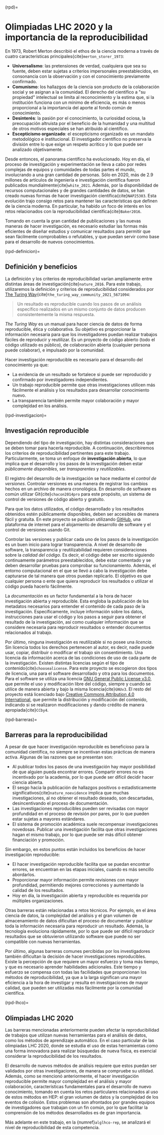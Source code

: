 (rpd)=
# Olimpiadas LHC 2020 y la importancia de la reproducibilidad
En 1973, Robert Merton describió el ethos de la ciencia moderna a través de cuatro características principales{cite}`merton_storer_1973`:
- **Universalismo**: las pretensiones de verdad, cualquiera que sea su fuente, deben estar sujetas a criterios impersonales preestablecidos, en consonancia con la observación y con el conocimiento previamente confirmado.
- **Comunismo**: los hallazgos de la ciencia son producto de la colaboración social y se asignan a la comunidad. El derecho del científico a "su propiedad" intelectual se limita al reconocimiento y la estima que, si la institución funciona con un mínimo de eficiencia, es más o menos proporcional a la importancia del aporte al fondo común de conocimiento.
- **Desinterés**: la pasión por el conocimiento, la curiosidad ociosa, la preocupación altruista por el beneficio de la humanidad y una multitud de otros motivos especiales se han atribuido al científico.
- **Escepticismo organizado**: el escepticismo organizado es un mandato metodológico e institucional. El investigador científico no preserva la división entre lo que exige un respeto acrítico y lo que puede ser analizado objetivamente.

Desde entonces, el panorama científico ha evolucionado. Hoy en día, el proceso de investigación y experimentación se lleva a cabo por redes complejas de equipos y comunidades de todas partes el mundo, involucrando a una gran cantidad de personas. Sólo en 2020, más de 2.9 millones de artículos de ingeniería e investigación científica fueron publicados mundialmente{cite}`white_2021`. Además, por la disponibilidad de recursos computacionales y de grandes cantidades de datos, se han creado nuevas formas de hacer investigación científica{cite}`NAP25303`. Esta evolución trajo consigo retos para mantener las características que definen de la ciencia moderna. En particular, ha habido un foco de interés en los retos relacionados con la reproducibilidad científica{cite}`Baker2016`. 

Tomando en cuenta la gran cantidad de publicaciones y las nuevas maneras de hacer investigación, es necesario estudiar las formas más eficientes de diseñar estudios y comunicar resultados para permitir que sean fácilmente comprobables o refutables, y que puedan servir como base para el desarrollo de nuevos conocimientos.

(rpd-definicion)=
## Definición y beneficios
La definición y los criterios de reproducibilidad varían ampliamente entre distintas áreas de investigación{cite}`nature_2016`. Para este trabajo, utilizaremos la definición y criterios de reproducibilidad considerados por [The Turing Way](https://the-turing-way.netlify.app/welcome.html){cite}`the_turing_way_community_2021_5671094`:
> Un resultado es reproducible cuando los pasos de un análisis específico realizados en un mismo conjunto de datos producen consistentemente la misma respuesta.

*The Turing Way* es un manual para hacer ciencia de datos de forma reproducible, ética y colaborativa. Su objetivo es proporcionar la información necesaria para que los investigadores puedan realizar trabajos fáciles de reproducir y reutilizar. Es un proyecto de código abierto (todo el código utilizado es público), de colaboración abierta (cualquier persona puede colaborar), e impulsado por la comunidad.

Hacer investigación reproducible es necesario para el desarrollo del conocimiento ya que:
- La evidencia de un resultado se fortalece si puede ser reproducido y confirmado por investigadores independientes.
- Un trabajo reproducible permite que otras investigaciones utilicen más fácilmente el análisis y los resultados para desarrollar conocimiento nuevo.
- La transparencia también permite mayor colaboración y mayor complejidad en los análisis.

(rpd-investigacion)=
## Investigación reproducible
Dependiendo del tipo de investigación, hay distintas consideraciones que se deben tomar para hacerla reproducible. A continuación, describiremos los criterios de reproducibilidad pertinentes para este trabajo. Particularmente, se toma un enfoque de **investigación abierta**, lo que implica que el desarrollo y los pasos de la investigación deben estar *públicamente disponibles*, ser *transparentes* y *reutilizables*. 

El registro del desarrollo de la investigación se hace mediante el *control de versiones*. Controlar versiones es una manera de registrar los cambios hechos en un archivo de manera cronológica. En desarrollo de software es común utilizar Git{cite}`chacon2014pro` para este propósito, un sistema de control de versiones de código abierto y gratuito.

Para que los datos utilizados, el código desarrollado y los resultados obtenidos estén públicamente disponibles, deben ser accesibles de manera fácil y gratuita. En este proyecto se publican utilizando [GitHub](https://github.com), una plataforma de internet para el alojamiento de desarrollo de software y el control de versiones usando Git.

Controlar las versiones y publicar cada uno de los pasos de la investigación es un buen inicio para lograr transparencia. A nivel de desarrollo de software, la transparencia y reutilizabilidad requieren consideraciones sobre la *calidad del código*. Es decir, el código debe ser escrito siguiendo continuamente parámetros preestablecidos, debe estar comentado y se deben desarrollar pruebas para comprobar su funcionamiento. Además, el entorno computacional en el que se llevó a cabo la investigación debe capturarse de tal manera que otros puedan replicarlo. El objetivo es que cualquier persona o ente que quiera reproducir los resultados o utilizar el código pueda hacerlo fácilmente.

La *documentación* es un factor fundamental a la hora de hacer investigación abierta y reproducible. Esta engloba la publicación de los metadatos necesarios para entender el contenido de cada paso de la investigación. Específicamente, incluye información sobre los datos, instrucciones para usar el código y los pasos a seguir para obtener el resultado de la investigación, así como cualquier información que se considere necesaria para reproducir resultados o entender documentos relacionados al trabajo. 

Por último, ninguna investigación es reutilizable si no posee una *licencia*. Sin licencia todos los derechos pertenecen al autor, es decir, nadie puede usar, copiar, distribuir o modificar el trabajo sin consentimiento. Una licencia da información acerca de las condiciones de uso de cada parte de la investigación. Existen distintas licencias según el tipo de contenido{cite}`choosealicense`. Para este proyecto se escogieron dos tipos de licencia, una para el software desarrollado y otra para los documentos. Para el software se utiliza una licencia [GNU General Public License v3.0](https://www.gnu.org/licenses/gpl-3.0.en.html), que permite el uso y modificación libre del código, siempre y cuando se utilice de manera abierta y bajo la misma licencia{cite}`GNUv3`. El resto del proyecto está licenciado bajo [Creative Commons Attribution 4.0 International](https://creativecommons.org/licenses/by/4.0/deed.es), que permite la distribución y modificación del contenido, indicando si se realizaron modificaciones y dando crédito de manera apropiada{cite}`CCby4`.

(rpd-barreras)=
## Barreras para la reproducibilidad
A pesar de que hacer investigación reproducible es beneficioso para la comunidad científica, no siempre se incentivan estas prácticas de manera activa. Algunas de las razones que se presentan son:
- Al publicar todos los pasos de una investigación hay mayor posibilidad de que alguien pueda encontrar errores. Compartir errores no es incentivado por la academia, por lo que puede ser difícil decidir hacer ciencia abierta.
- El sesgo hacia la publicación de hallazgos positivos o estadísticamente significativos{cite}`nature_noevidence` implica que muchas investigaciones, al no obtener el resultado deseado, son descartadas, desincentivando el proceso de documentación.
- Las investigaciones reproducibles pueden ser revisadas con mayor profundidad en el proceso de revisión por pares, por lo que pueden estar sujetas a mayores estándares.
- El sistema de promoción académica suele recompensar investigaciones novedosas. Publicar una investigación facilita que otras investigaciones hagan el mismo trabajo, por lo que puede ser más difícil obtener financiación y promoción.

Sin embargo, en estos puntos están incluidos los beneficios de hacer investigación reproducible:

- El hacer investigación reproducible facilita que se puedan encontrar errores, se encuentran en las etapas iniciales, cuando es más sencillo abordarlos. 
- Proporcionar mayor información permite revisiones con mayor profundidad, permitiendo mejores correcciones  y aumentando la calidad de los resultados.
- Hoy en día, la investigación abierta y reproducible es requerida por múltiples organizaciones.

Otras barreras están relacionadas a retos técnicos. Por ejemplo, en el área ciencia de datos, la complejidad del análisis y el gran volumen de almacenamiento de datos dificultan el proceso de documentar y publicar toda la información necesaria para reproducir un resultado. Además, la tecnología evoluciona rápidamente, por lo que puede ser difícil reproducir resultados que se obtuvieron utilizando software que puede no ser compatible con nuevas herramientas. 

Por último, algunas barreras comunes percibidas por los investigadores también dificultan la decisión de hacer investigaciones reproducibles. Existe la percepción de que requiere un mayor esfuerzo y toma más tiempo, y que es necesario aprender habilidades adicionales. Este tiempo y esfuerzo se compensa con todas las facilidades que proporcionan los métodos de reproducibilidad, ya que a la larga significan una mayor eficiencia a la hora de investigar y resulta en investigaciones de mayor calidad, que pueden ser utilizadas más fácilmente por la comunidad científica.

(rpd-lhco)=
## Olimpiadas LHC 2020
Las barreras mencionadas anteriormente pueden afectar la reproducibilidad de trabajos que utilizan nuevas herramientas para el análisis de datos, como los métodos de aprendizaje automático. En el caso particular de las olimpiadas LHC 2020, donde se estudia el uso de estas herramientas como una forma innovadora para realizar búsquedas de nueva física, es esencial considerar la reproducibilidad de los resultados. 

El desarrollo de nuevos métodos de análisis requiere que estos puedan ser validados por otras investigaciones, de manera se compruebe su utilidad. Además, como se mencionó anteriormente, el hacer investigación reproducible permite mayor complejidad en el análisis y mayor colaboración, características fundamentales para el desarrollo de nuevo conocimiento, tomando en cuenta los retos particulares relacionados al uso de estos métodos en HEP: el gran volumen de datos y la complejidad de los eventos de colisión. Estos problemas son afrontados por grandes equipos de investigadores que trabajan con un fin común, por lo que facilitar la comprensión de los métodos desarrollados es de gran importancia. 

Más adelante en este trabajo, en la {numref}`alglhco-rep`, se analizará el nivel de reproducibilidad de esta competencia.